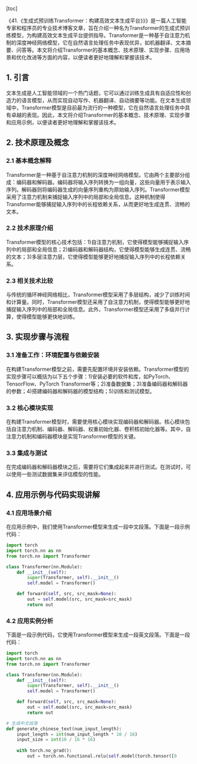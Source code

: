 
[toc]                    
                
                
《41.《生成式预训练Transformer：构建高效文本生成平台》》》是一篇人工智能专家和程序员的专业技术博客文章，旨在介绍一种名为Transformer的生成式预训练模型，为构建高效文本生成平台提供指导。Transformer是一种基于自注意力机制的深度神经网络模型，它在自然语言处理任务中表现优异，如机器翻译、文本摘要、问答等。本文将介绍Transformer的基本概念、技术原理、实现步骤、应用场景和优化改进等方面的内容，以便读者更好地理解和掌握该技术。

## 1. 引言

文本生成是人工智能领域的一个热门话题，它可以通过训练生成具有自适应性和创造力的语言模型，从而实现自动写作、机器翻译、自动摘要等功能。在文本生成领域中，Transformer模型是目前最为流行的一种模型，它在自然语言处理任务中具有卓越的表现。因此，本文将介绍Transformer的基本概念、技术原理、实现步骤和应用示例，以便读者更好地理解和掌握该技术。

## 2. 技术原理及概念

### 2.1 基本概念解释

Transformer是一种基于自注意力机制的深度神经网络模型。它由两个主要部分组成：编码器和解码器。编码器将输入序列转换为一组向量，这些向量用于表示输入序列。解码器则将编码器生成的向量序列重构为原始输入序列。Transformer模型采用了注意力机制来捕捉输入序列中的局部和全局信息。这种机制使得Transformer能够捕捉输入序列中的长程依赖关系，从而更好地生成连贯、流畅的文本。

### 2.2 技术原理介绍

Transformer模型的核心技术包括：1)自注意力机制，它使得模型能够捕捉输入序列中的局部和全局信息；2)编码器和解码器结构，它使得模型能够生成连贯、流畅的文本；3)多层注意力层，它使得模型能够更好地捕捉输入序列中的长程依赖关系。

### 2.3 相关技术比较

与传统的循环神经网络相比，Transformer模型采用了多层结构，减少了训练时间和计算量。同时，Transformer模型还采用了自注意力机制，使得模型能够更好地捕捉输入序列中的局部和全局信息。此外，Transformer模型还采用了多级并行计算，使得模型能够更快地训练。

## 3. 实现步骤与流程

### 3.1 准备工作：环境配置与依赖安装

在构建Transformer模型之前，需要先配置环境并安装依赖。Transformer模型的实现步骤可以概括为以下五个步骤：1)安装必要的软件和库，如PyTorch、TensorFlow、PyTorch Transformer等；2)准备数据集；3)准备编码器和解码器的参数；4)搭建编码器和解码器的模型结构；5)训练和测试模型。

### 3.2 核心模块实现

在构建Transformer模型时，需要使用核心模块实现编码器和解码器。核心模块包括自注意力机制、编码器、解码器、权重初始化器、卷积核初始化器等。其中，自注意力机制和编码器模块是实现Transformer模型的关键。

### 3.3 集成与测试

在完成编码器和解码器模块之后，需要将它们集成起来并进行测试。在测试时，可以使用一些测试数据集来评估模型的性能。

## 4. 应用示例与代码实现讲解

### 4.1 应用场景介绍

在应用示例中，我们使用Transformer模型来生成一段中文段落。下面是一段示例代码：

```python
import torch
import torch.nn as nn
from torch.nn import Transformer

class Transformer(nn.Module):
    def __init__(self):
        super(Transformer, self).__init__()
        self.model = Transformer()

    def forward(self, src, src_mask=None):
        out = self.model(src, src_mask=src_mask)
        return out
```

### 4.2 应用实例分析

下面是一段示例代码，它使用Transformer模型来生成一段英文段落。下面是一段代码：

```python
import torch
import torch.nn as nn
from torch.nn import Transformer

class Transformer(nn.Module):
    def __init__(self):
        super(Transformer, self).__init__()
        self.model = Transformer()

    def forward(self, src, src_mask=None):
        out = self.model(src, src_mask=src_mask)
        return out

# 生成中文段落
def generate_chinese_text(num_input_length):
    input_length = int(num_input_length * 10 / 16)
    input_size = int(10 / 16 * 16)
    
    with torch.no_grad():
        out = torch.nn.functional.relu(self.model(torch.tensor([0
```

